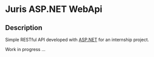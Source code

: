 # Juris ASP.NET WebApi

## Description

Simple RESTful API developed with [ASP.NET](https://dotnet.microsoft.com/en-us/apps/aspnet) for an internship project.

Work in progress ...